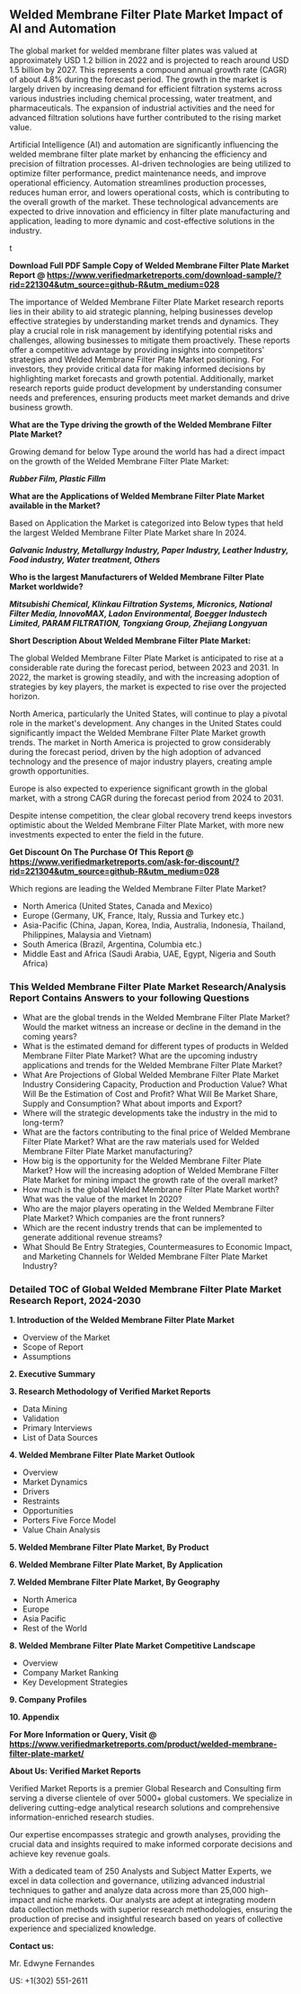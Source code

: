 <h2>Welded Membrane Filter Plate Market Impact of AI and Automation</h2><p>The global market for welded membrane filter plates was valued at approximately USD 1.2 billion in 2022 and is projected to reach around USD 1.5 billion by 2027. This represents a compound annual growth rate (CAGR) of about 4.8% during the forecast period. The growth in the market is largely driven by increasing demand for efficient filtration systems across various industries including chemical processing, water treatment, and pharmaceuticals. The expansion of industrial activities and the need for advanced filtration solutions have further contributed to the rising market value.</p><p>Artificial Intelligence (AI) and automation are significantly influencing the welded membrane filter plate market by enhancing the efficiency and precision of filtration processes. AI-driven technologies are being utilized to optimize filter performance, predict maintenance needs, and improve operational efficiency. Automation streamlines production processes, reduces human error, and lowers operational costs, which is contributing to the overall growth of the market. These technological advancements are expected to drive innovation and efficiency in filter plate manufacturing and application, leading to more dynamic and cost-effective solutions in the industry.</p>t</p><p id="" class=""><strong>Download Full PDF Sample Copy of Welded Membrane Filter Plate Market Report @ <a href="https://www.verifiedmarketreports.com/download-sample/?rid=221304&utm_source=github-R&utm_medium=028" target="_blank">https://www.verifiedmarketreports.com/download-sample/?rid=221304&utm_source=github-R&utm_medium=028</a></strong></p><p>The importance of&nbsp;Welded Membrane Filter Plate Market research reports lies in their ability to aid strategic planning, helping businesses develop effective strategies by understanding market trends and dynamics. They play a crucial role in risk management by identifying potential risks and challenges, allowing businesses to mitigate them proactively. These reports offer a competitive advantage by providing insights into competitors' strategies and Welded Membrane Filter Plate Market positioning. For investors, they provide critical data for making informed decisions by highlighting market forecasts and growth potential. Additionally, market research reports guide product development by understanding consumer needs and preferences, ensuring products meet market demands and drive business growth.</p><p><strong>What are the&nbsp;Type driving the growth of the Welded Membrane Filter Plate Market?</strong></p><p id="" class="">Growing demand for below Type around the world has had a direct impact on the growth of the Welded Membrane Filter Plate Market:</p><em><strong>Rubber Film, Plastic Fillm</strong></em></p><strong>What are the&nbsp;Applications&nbsp;of Welded Membrane Filter Plate Market available in the Market?</strong></p><p id="" class="">Based on Application the Market is categorized into Below types that held the largest Welded Membrane Filter Plate Market share In 2024.</p><em><strong>Galvanic Industry, Metallurgy Industry, Paper Industry, Leather Industry, Food industry, Water treatment, Others</strong></em></p><strong>Who is the largest Manufacturers of Welded Membrane Filter Plate Market worldwide?</strong></p><p><em><strong>Mitsubishi Chemical, Klinkau Filtration Systems, Micronics, National Filter Media, InnovoMAX, Ladon Environmental, Boegger Industech Limited, PARAM FILTRATION, Tongxiang Group, Zhejiang Longyuan</strong></em></p><p id="" class=""><strong>Short Description About Welded Membrane Filter Plate Market:</strong></p><p>The global Welded Membrane Filter Plate Market is anticipated to rise at a considerable rate during the forecast period, between 2023 and 2031. In 2022, the market is growing steadily, and with the increasing adoption of strategies by key players, the market is expected to rise over the projected horizon.</p><p>North America, particularly the United States, will continue to play a pivotal role in the market's development. Any changes in the United States could significantly impact the Welded Membrane Filter Plate Market growth trends. The market in North America is projected to grow considerably during the forecast period, driven by the high adoption of advanced technology and the presence of major industry players, creating ample growth opportunities.</p><p>Europe is also expected to experience significant growth in the global market, with a strong CAGR during the forecast period from 2024 to 2031.</p><p>Despite intense competition, the clear global recovery trend keeps investors optimistic about the Welded Membrane Filter Plate Market, with more new investments expected to enter the field in the future.</p><p id="" class=""><strong>Get Discount On The Purchase Of This Report @ <a href="https://www.verifiedmarketreports.com/ask-for-discount/?rid=221304&utm_source=github-R&utm_medium=028" target="_blank">https://www.verifiedmarketreports.com/ask-for-discount/?rid=221304&utm_source=github-R&utm_medium=028</a></strong></p>Which regions are leading the Welded Membrane Filter Plate Market?</p><ul><li>North America (United States, Canada and Mexico)</li><li>Europe (Germany, UK, France, Italy, Russia and Turkey etc.)</li><li>Asia-Pacific (China, Japan, Korea, India, Australia, Indonesia, Thailand, Philippines, Malaysia and Vietnam)</li><li>South America (Brazil, Argentina, Columbia etc.)</li><li>Middle East and Africa (Saudi Arabia, UAE, Egypt, Nigeria and South Africa)</li></ul><h3 id="" class="">This Welded Membrane Filter Plate Market Research/Analysis Report Contains Answers to your following Questions</h3><ul><li>What are the global trends in the Welded Membrane Filter Plate Market? Would the market witness an increase or decline in the demand in the coming years?</li><li>What is the estimated demand for different types of products in Welded Membrane Filter Plate Market? What are the upcoming industry applications and trends for the Welded Membrane Filter Plate Market?</li><li>What Are Projections of Global Welded Membrane Filter Plate Market Industry Considering Capacity, Production and Production Value? What Will Be the Estimation of Cost and Profit? What Will Be Market Share, Supply and Consumption? What about imports and Export?</li><li>Where will the strategic developments take the industry in the mid to long-term?</li><li>What are the factors contributing to the final price of Welded Membrane Filter Plate Market? What are the raw materials used for Welded Membrane Filter Plate Market manufacturing?</li><li>How big is the opportunity for the Welded Membrane Filter Plate Market? How will the increasing adoption of Welded Membrane Filter Plate Market for mining impact the growth rate of the overall market?</li><li>How much is the global Welded Membrane Filter Plate Market worth? What was the value of the market In 2020?</li><li>Who are the major players operating in the Welded Membrane Filter Plate Market? Which companies are the front runners?</li><li>Which are the recent industry trends that can be implemented to generate additional revenue streams?</li><li>What Should Be Entry Strategies, Countermeasures to Economic Impact, and Marketing Channels for Welded Membrane Filter Plate Market Industry?</li></ul><h3 id="" class="">Detailed TOC of Global Welded Membrane Filter Plate Market Research Report, 2024-2030</h3><p id="" class=""><strong>1. Introduction of the Welded Membrane Filter Plate Market</strong></p><ul><li>Overview of the Market</li><li>Scope of Report</li><li>Assumptions</li></ul><p id="" class=""><strong>2. Executive Summary</strong></p><p id="" class=""><strong>3. Research Methodology of Verified Market Reports</strong></p><ul><li>Data Mining</li><li>Validation</li><li>Primary Interviews</li><li>List of Data Sources</li></ul><p id="" class=""><strong>4. Welded Membrane Filter Plate Market Outlook</strong></p><ul><li>Overview</li><li>Market Dynamics</li><li>Drivers</li><li>Restraints</li><li>Opportunities</li><li>Porters Five Force Model</li><li>Value Chain Analysis</li></ul><p id="" class=""><strong>5. Welded Membrane Filter Plate Market, By Product</strong></p><p id="" class=""><strong>6. Welded Membrane Filter Plate Market, By Application</strong></p><p id="" class=""><strong>7. Welded Membrane Filter Plate Market, By Geography</strong></p><ul><li>North America</li><li>Europe</li><li>Asia Pacific</li><li>Rest of the World</li></ul><p id="" class=""><strong>8. Welded Membrane Filter Plate Market Competitive Landscape</strong></p><ul><li>Overview</li><li>Company Market Ranking</li><li>Key Development Strategies</li></ul><p id="" class=""><strong>9. Company Profiles</strong></p><p id="" class=""><strong>10. Appendix</strong></p><p id="" class=""><strong>For More Information or Query, Visit @ <a href="https://www.verifiedmarketreports.com/product/welded-membrane-filter-plate-market/" target="_blank">https://www.verifiedmarketreports.com/product/welded-membrane-filter-plate-market/</a></strong></p><p id="" class=""><strong>About Us: Verified Market Reports</strong></p><p id="" class="">Verified Market Reports is a premier Global Research and Consulting firm serving a diverse clientele of over 5000+ global customers. We specialize in delivering cutting-edge analytical research solutions and comprehensive information-enriched research studies.</p><p id="" class="">Our expertise encompasses strategic and growth analyses, providing the crucial data and insights required to make informed corporate decisions and achieve key revenue goals.</p><p id="" class="">With a dedicated team of 250 Analysts and Subject Matter Experts, we excel in data collection and governance, utilizing advanced industrial techniques to gather and analyze data across more than 25,000 high-impact and niche markets. Our analysts are adept at integrating modern data collection methods with superior research methodologies, ensuring the production of precise and insightful research based on years of collective experience and specialized knowledge.</p><p id="" class=""><strong>Contact us:</strong></p><p id="" class="">Mr. Edwyne Fernandes</p><p id="" class="">US: +1(302) 551-2611</p>